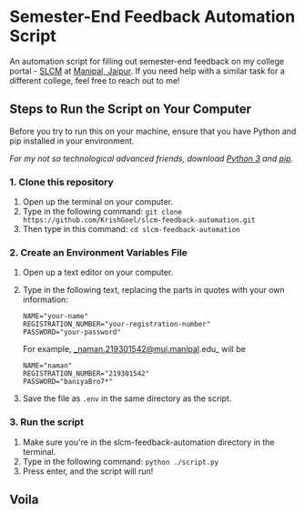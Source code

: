 # Semester-End Feedback Automation Script
An automation script for filling out semester-end feedback on my college portal - [SLCM](https://mujslcm.jaipur.manipal.edu:122/) at [Manipal, Jaipur](https://jaipur.manipal.edu/). If you need help with a similar task for a different college, feel free to reach out to me!

## Steps to Run the Script on Your Computer
Before you try to run this on your machine, ensure that you have Python and pip installed in your environment.

_For my not so technological advanced friends, download [Python 3](https://www.python.org/downloads/) and [pip](https://phoenixnap.com/kb/install-pip-windows)._

### 1. Clone this repository
1. Open up the terminal on your computer.
2. Type in the following command: ```git clone https://github.com/KrishGoel/slcm-feedback-automation.git```
3. Then type in this command: ```cd slcm-feedback-automation```

### 2. Create an Environment Variables File
1. Open up a text editor on your computer.
2. Type in the following text, replacing the parts in quotes with your own information:
	```
	NAME="your-name"
	REGISTRATION_NUMBER="your-registration-number"
	PASSWORD="your-password"
	```

	For example, _naman.219301542@muj.manipal.edu_ will be
	
	```
	NAME="naman"
	REGISTRATION_NUMBER="219301542"
	PASSWORD="baniyaBro7*"
	```

3. Save the file as ```.env``` in the same directory as the script.

### 3. Run the script
1. Make sure you're in the slcm-feedback-automation directory in the terminal.
2. Type in the following command: ```python ./script.py```
3. Press enter, and the script will run!

## Voila